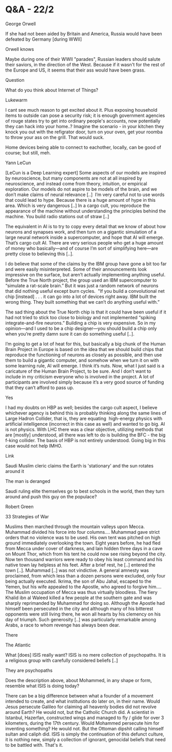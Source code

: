 # Q&A - 22/2

George Orwell

If she had not been aided by Britain and America, Russia would have
been defeated by Germany [during WWII]

Orwell knows

Maybe during one of their WWII "parades", Russian leaders should salute their saviors, in the direction of the West. Because if it wasn't for the rest of the Europe and US, it seems that their ass would have been grass.

Question

What do you think about Internet of Things?

Lukewarm

I
 cant see much reason to get excited about it. Plus exposing household 
items to outside can pose a security risk; it is enough government 
agencies of rouge states try to get into ordinary people's accounts, now potentially
 they can hack into your home..? Imagine the scenario - in your kitchen 
they knock you out with the refigrator door, turn on your oven, get your 
roomba to throw your ass on the grill. That would suck.

Home devices being able to connect to eachother, locally, can be good of course; but still, meh.

Yann LeCun

[LeCun is a Deep Learning expert] Some aspects of our models are inspired by neuroscience, but many components are not at all inspired by neuroscience, and instead come from theory, intuition, or empirical exploration. Our models do not aspire to be models of the brain, and we don’t make claims of neural relevance [..]  I’m very careful not to use words that could lead to hype. Because there is a huge amount of hype in this area. Which is very dangerous [..] In a cargo cult, you reproduce the appearance of the machine without understanding the principles behind the machine. You build radio stations out of straw [..]

The equivalent in AI is to try to copy every detail that we know of about how neurons and synapses work, and then turn on a gigantic simulation of a large neural network inside a supercomputer, and hope that AI will emerge. That’s cargo cult AI. There are very serious people who get a huge amount of money who basically—and of course I’m sort of simplifying here—are pretty close to believing this [..].

I do believe that some of the claims by the IBM group have gone a bit too far and were easily misinterpreted. Some of their announcements look impressive on the surface, but aren’t actually implementing anything useful. Before the True North project, the group used an IBM supercomputer to “simulate a rat-scale brain.” But it was just a random network of neurons that did nothing useful except burn cycles.  "If you build a convolutional net chip [instead] . . . it can go into a lot of devices right away. IBM built the wrong thing. They built something that we can’t do anything useful with.”

The sad thing about the True North chip is that it could have been useful if it had not tried to stick too close to biology and not implemented “spiking integrate-and-fire neurons.” Building a chip is very expensive. So in my opinion—and I used to be a chip designer—you should build a chip only when you’re pretty damn sure it can do something useful [..].

I’m going to get a lot of heat for this, but basically a big chunk of the Human Brain Project in Europe is based on the idea that we should build chips that reproduce the functioning of neurons as closely as possible, and then use them to build a gigantic computer, and somehow when we turn it on with some learning rule, AI will emerge. I think it’s nuts. Now, what I just said is a caricature of the Human Brain Project, to be sure. And I don’t want to include in my criticism everyone who is involved in the project. A lot of participants are involved simply because it’s a very good source of funding that they can’t afford to pass up.

Yes

I had my doubts on HBP as well; besides the cargo cult aspect, I believe whichever agency is behind this is probably thinking along the same lines of Large Hadron Collider, that is, they are equating  high-energy physics with artificial intelligence (incorrect in this case as well) and wanted to go big. AI is not physics. With LHC there was a clear objective, utilizing methods that are [mostly] understood, all there was left to do is building the BFC - the big f-king collider. The basis of HBP is not entirely understood. Going big in this case would not help IMHO.

Link

Saudi Muslim cleric claims the Earth is 'stationary' and the sun rotates around it

The man is deranged

Saudi ruling elite themselves go to best schools in the world,  then they turn around and push this guy on the populace? 

Robert Green 

33 Strategies of War

Muslims then marched through the mountain 
valleys upon Mecca. Muhammad divided his force into four columns.... 
Muhammad gave strict orders that no violence was to be used. His own 
tent was pitched on high ground immediately overlooking the town. Eight 
years before, he had fled from Mecca under cover of darkness, and lain 
hidden three days in a cave on Mount Thor, which from his tent he could 
now see rising beyond the city. Now ten thousand warriors were ready to 
obey his least command and his native town lay helpless at his feet. 
After a brief rest, he [..] entered the town [..]. Muhammad [..] was not vindictive. A 
general amnesty was proclaimed, from which less than a dozen persons 
were excluded, only four being actually executed. Ikrima, the son 
of Abu Jahal, escaped to the Yemen, but his wife appealed to the 
Apostle, who agreed to forgive him.... The Muslim occupation of Mecca 
was thus virtually bloodless. The fiery Khalid ibn al Waleed killed a 
few people at the southern gate and was sharply reprimanded by Muhammad 
for doing so. Although the Apostle had himself been persecuted in the 
city and although many of his bitterest opponents were still living 
there, he won all hearts by his clemency on his day of triumph. Such 
generosity [..] was particularly remarkable among Arabs, a
 race to whom revenge has always been dear.

There

The Atlantic

What [does] ISIS really want? ISIS is no mere collection of psychopaths. It is a religious group with carefully considered beliefs [..]

They are psychopaths 

Does the description above, about Mohammed, in any shape or form, resemble what ISIS is doing today?

There can be a big difference between what a founder of a movement intended to create, and what institutions do later on, in their name. Would Jesus persecute Galileo for claiming all heavenly bodies did not revolve around Earth? He would not, but the Catholic Church did. A scientist in Istanbul, Hazerfan, constructed wings and managed to fly / glide for over 3 kilometers, during the 17th century. Would Mohammed persecute him for inventing something? He would not. But the Ottoman dipshit calling himself sultan and caliph did. ISIS is simply the continuation of this defunct culture, it is nothing new, simply a collection of ignorant, genocidal beliefs that need to be battled with. That's it. 

















